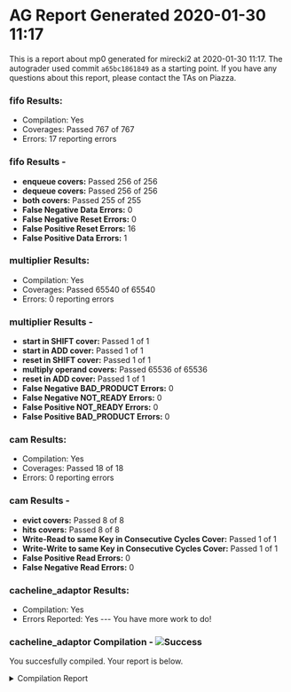 # AG Report Generated 2020-01-30 11:17
This is a report about mp0 generated for mirecki2 at 2020-01-30 11:17. The autograder used commit ``a65bc1861849`` as a starting point. If you have any questions about this report, please contact the TAs on Piazza.
### fifo Results:
 - Compilation: Yes
 - Coverages: Passed 767 of 767
 - Errors: 17 reporting errors


### fifo Results - 
<ul>
<li><b>enqueue covers:</b> Passed 256 of 256</li>
<li><b>dequeue covers:</b> Passed 256 of 256</li>
<li><b>both covers:</b> Passed 255 of 255</li>
<li><b>False Negative Data Errors:</b> 0</li>
<li><b>False Negative Reset Errors:</b> 0</li>
<li><b>False Positive Reset Errors:</b> 16</li>
<li><b>False Positive Data Errors:</b> 1</li>
</ul>

### multiplier Results:
 - Compilation: Yes
 - Coverages: Passed 65540 of 65540
 - Errors: 0 reporting errors


### multiplier Results - 
<ul>
<li><b>start in SHIFT cover:</b> Passed 1 of 1</li>
<li><b>start in ADD cover:</b> Passed 1 of 1</li>
<li><b>reset in SHIFT cover:</b> Passed 1 of 1</li>
<li><b>multiply operand covers:</b> Passed 65536 of 65536</li>
<li><b>reset in ADD cover:</b> Passed 1 of 1</li>
<li><b>False Negative BAD_PRODUCT Errors:</b> 0</li>
<li><b>False Negative NOT_READY Errors:</b> 0</li>
<li><b>False Positive NOT_READY Errors:</b> 0</li>
<li><b>False Positive BAD_PRODUCT Errors:</b> 0</li>
</ul>

### cam Results:
 - Compilation: Yes
 - Coverages: Passed 18 of 18
 - Errors: 0 reporting errors


### cam Results - 
<ul>
<li><b>evict covers:</b> Passed 8 of 8</li>
<li><b>hits covers:</b> Passed 8 of 8</li>
<li><b>Write-Read to same Key in Consecutive Cycles Cover:</b> Passed 1 of 1</li>
<li><b>Write-Write to same Key in Consecutive Cycles Cover:</b> Passed 1 of 1</li>
<li><b>False Positive Read Errors:</b> 0</li>
<li><b>False Negative Read Errors:</b> 0</li>
</ul>

### cacheline_adaptor Results:
 - Compilation: Yes
 - Errors Reported: Yes --- You have more work to do!

### cacheline_adaptor Compilation - ![Success][success]
You succesfully compiled. Your report is below.
<details>
<summary>Compilation Report</summary>

```
Reading pref.tcl

# 10.5b

# do /job/student/cacheline_adaptor/staff_files/staff_run.do
# if {[file exists rtl_work]} {
# 	vdel -lib rtl_work -all
# }
# vlib rtl_work
# vmap work rtl_work
# Model Technology ModelSim - Intel FPGA Edition vmap 10.5b Lib Mapping Utility 2016.10 Oct  5 2016
# vmap work rtl_work 
# Modifying /opt/altera/modelsim_ase/linuxaloem/../modelsim.ini
# 
# vlog -sv -work work  {./hdl/cacheline_adaptor.sv}
# Model Technology ModelSim - Intel FPGA Edition vlog 10.5b Compiler 2016.10 Oct  5 2016
# Start time: 17:17:27 on Jan 30,2020
# vlog -sv -work work ./hdl/cacheline_adaptor.sv 
# -- Compiling module cacheline_adaptor
# 
# Top level modules:
# 	cacheline_adaptor
# End time: 17:17:27 on Jan 30,2020, Elapsed time: 0:00:00
# Errors: 0, Warnings: 0
# vlog -sv -work work  {./hvl/testbench.sv}
# Model Technology ModelSim - Intel FPGA Edition vlog 10.5b Compiler 2016.10 Oct  5 2016
# Start time: 17:17:27 on Jan 30,2020
# vlog -sv -work work ./hvl/testbench.sv 
# -- Compiling module cacheline_adaptor
# -- Compiling module testbench
# 
# Top level modules:
# 	testbench
# End time: 17:17:27 on Jan 30,2020, Elapsed time: 0:00:00
# Errors: 0, Warnings: 0
# 
# vsim -t 1ps -L altera_ver -L lpm_ver -L sgate_ver -L altera_mf_ver -L altera_lnsim_ver -L stratixv_ver -L stratixv_hssi_ver -L stratixv_pcie_hip_ver -L rtl_work -L work -voptargs="+acc"  testbench
# vsim -t 1ps -L altera_ver -L lpm_ver -L sgate_ver -L altera_mf_ver -L altera_lnsim_ver -L stratixv_ver -L stratixv_hssi_ver -L stratixv_pcie_hip_ver -L rtl_work -L work -voptargs=""+acc"" testbench 
# Start time: 17:17:27 on Jan 30,2020
# Loading sv_std.std
# Loading work.testbench
# Loading work.cacheline_adaptor
# 
# run -all
# Starting Read Tests
# ** Error: @499995 TB: timeout
#    Time: 499995 ps  Scope: testbench.timeout File: ./hvl/testbench.sv Line: 158
# ** Note: $finish    : ./hvl/testbench.sv(159)
#    Time: 499995 ps  Iteration: 2  Instance: /testbench
# End time: 17:17:27 on Jan 30,2020, Elapsed time: 0:00:00
# Errors: 1, Warnings: 0
```

</details>

[success]: https://upload.wikimedia.org/wikipedia/commons/thumb/0/03/Green_check.svg/13px-Green_check.svg.png 
[failure]: https://upload.wikimedia.org/wikipedia/en/thumb/b/ba/Red_x.svg/13px-Red_x.svg.png 
